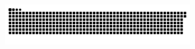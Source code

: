 <picture>
  <source media="(prefers-color-scheme: dark)" srcset="https://raw.githubusercontent.com/MarineHakobyan/MarineHakobyan/1997a67fc2c5add29941eba70d5ca6b41585db67/github-contribution-grid-snake-dark.svg" />
  <source media="(prefers-color-scheme: light)" srcset="https://raw.githubusercontent.com/MarineHakobyan/MarineHakobyan/1997a67fc2c5add29941eba70d5ca6b41585db67/github-contribution-grid-snake.svg" />
  <img alt="github-snake" src="https://raw.githubusercontent.com/MarineHakobyan/MarineHakobyan/1997a67fc2c5add29941eba70d5ca6b41585db67/github-contribution-grid-snake-dark.svg" />
</picture>
